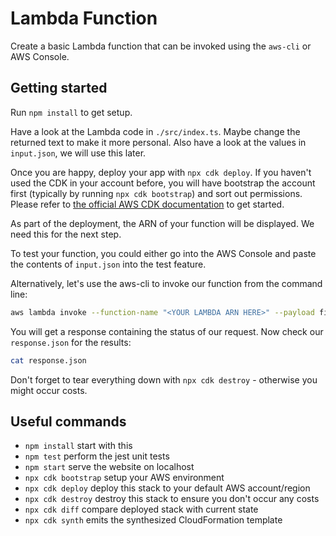# Lambda Function

Create a basic Lambda function that can be invoked using the `aws-cli` or AWS Console.

## Getting started

Run `npm install` to get setup.

Have a look at the Lambda code in `./src/index.ts`. Maybe change the returned text to make it more personal. Also have a look at the values in `input.json`, we will use this later.

Once you are happy, deploy your app with `npx cdk deploy`. If you haven't used the CDK in your account before, you will have bootstrap the account first (typically by running `npx cdk bootstrap`) and sort out permissions. Please refer to [the official AWS CDK documentation](https://docs.aws.amazon.com/cdk/latest/guide/home.html) to get started.

As part of the deployment, the ARN of your function will be displayed. We need this for the next step.

To test your function, you could either go into the AWS Console and paste the contents of `input.json` into the test feature.

Alternatively, let's use the aws-cli to invoke our function from the command line:

```bash
aws lambda invoke --function-name "<YOUR LAMBDA ARN HERE>" --payload fileb://input.json response.json
```

You will get a response containing the status of our request. Now check our `response.json` for the results:

```bash
cat response.json
```

Don't forget to tear everything down with `npx cdk destroy` - otherwise you might occur costs.

## Useful commands

- `npm install` start with this
- `npm test` perform the jest unit tests
- `npm start` serve the website on localhost
- `npx cdk bootstrap` setup your AWS environment
- `npx cdk deploy` deploy this stack to your default AWS account/region
- `npx cdk destroy` destroy this stack to ensure you don't occur any costs
- `npx cdk diff` compare deployed stack with current state
- `npx cdk synth` emits the synthesized CloudFormation template
